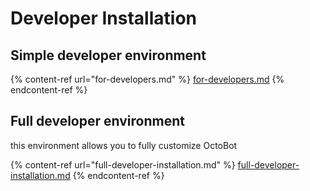 # Developer Installation

## Simple developer environment

{% content-ref url="for-developers.md" %}
[for-developers.md](for-developers.md)
{% endcontent-ref %}

## Full developer environment

this environment allows you to fully customize OctoBot

{% content-ref url="full-developer-installation.md" %}
[full-developer-installation.md](full-developer-installation.md)
{% endcontent-ref %}
